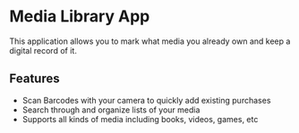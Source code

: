 # Media Library App

This application allows you to mark what media you already own and keep a digital record of it.

## Features

* Scan Barcodes with your camera to quickly add existing purchases
* Search through and organize lists of your media
* Supports all kinds of media including books, videos, games, etc
